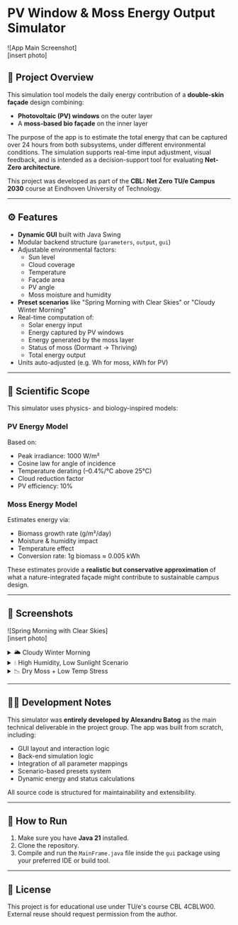 # PV Window & Moss Energy Output Simulator

![App Main Screenshot]  
[insert photo]

## 🌱 Project Overview

This simulation tool models the daily energy contribution of a **double-skin façade** design combining:
- **Photovoltaic (PV) windows** on the outer layer
- A **moss-based bio façade** on the inner layer

The purpose of the app is to estimate the total energy that can be captured over 24 hours from both subsystems, under different environmental conditions. The simulation supports real-time input adjustment, visual feedback, and is intended as a decision-support tool for evaluating **Net-Zero architecture**.

This project was developed as part of the **CBL: Net Zero TU/e Campus 2030** course at Eindhoven University of Technology.

---

## ⚙️ Features

- **Dynamic GUI** built with Java Swing  
- Modular backend structure (`parameters`, `output`, `gui`)
- Adjustable environmental factors:
  - Sun level
  - Cloud coverage
  - Temperature
  - Façade area
  - PV angle
  - Moss moisture and humidity
- **Preset scenarios** like "Spring Morning with Clear Skies" or "Cloudy Winter Morning"
- Real-time computation of:
  - Solar energy input
  - Energy captured by PV windows
  - Energy generated by the moss layer
  - Status of moss (Dormant → Thriving)
  - Total energy output
- Units auto-adjusted (e.g. Wh for moss, kWh for PV)

---

## 🔬 Scientific Scope

This simulator uses physics- and biology-inspired models:

### PV Energy Model
Based on:
- Peak irradiance: 1000 W/m²
- Cosine law for angle of incidence
- Temperature derating (–0.4%/°C above 25°C)
- Cloud reduction factor
- PV efficiency: 10%

### Moss Energy Model
Estimates energy via:
- Biomass growth rate (g/m²/day)
- Moisture & humidity impact
- Temperature effect
- Conversion rate: 1g biomass ≈ 0.005 kWh

These estimates provide a **realistic but conservative approximation** of what a nature-integrated façade might contribute to sustainable campus design.

---

## 📸 Screenshots

![Spring Morning with Clear Skies]  
[insert photo]

<details>
<summary>🌥️ Cloudy Winter Morning</summary>

[insert photo]

</details>

<details>
<summary>💧 High Humidity, Low Sunlight Scenario</summary>

[insert photo]

</details>

<details>
<summary>📉 Dry Moss + Low Temp Stress</summary>

[insert photo]

</details>

---

## 🧑‍💻 Development Notes

This simulator was **entirely developed by Alexandru Batog** as the main technical deliverable in the project group. The app was built from scratch, including:
- GUI layout and interaction logic
- Back-end simulation logic
- Integration of all parameter mappings
- Scenario-based presets system
- Dynamic energy and status calculations

All source code is structured for maintainability and extensibility.

---

## 🚀 How to Run

1. Make sure you have **Java 21** installed.
2. Clone the repository.
3. Compile and run the `MainFrame.java` file inside the `gui` package using your preferred IDE or build tool.

---

## 📄 License

This project is for educational use under TU/e's course CBL 4CBLW00. External reuse should request permission from the author.
